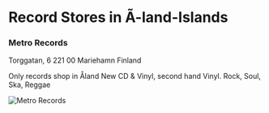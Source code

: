 # Record Stores in Ã-land-Islands

### Metro Records

Torggatan, 6
221 00 Mariehamn
Finland

Only records shop in Åland 
New CD & Vinyl, second hand Vinyl.
Rock, Soul, Ska, Reggae

![Metro Records](https://discogslabs.imgix.net/vinylhub/55cda9fd030bf2001152b0f8.jpg?auto=compress%2Cformat&fit=max&fm=jpg&h=2000&w=2000&s=8eafc70886004a7d09b3564df44542d3 "Metro Records")

